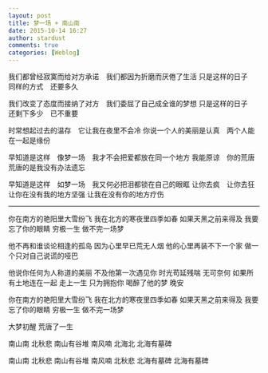 ```yaml
---
layout: post
title: 梦一场 + 南山南
date: 2015-10-14 16:27
author: stardust
comments: true
categories: [Weblog]
---
```

我们都曾经寂寞而给对方承诺　我们都因为折磨而厌倦了生活
只是这样的日子　同样的方式　还要多久

我们改变了态度而接纳了对方　我们委屈了自己成全谁的梦想
只是这样的日子　还剩下多少　已不重要

时常想起过去的温存　它让我在夜里不会冷
你说一个人的美丽是认真　两个人能在一起是缘份

早知道是这样　像梦一场　我才不会把爱都放在同一个地方
我能原谅　你的荒唐　荒唐的是我没有办法遗忘

早知道是这样　如梦一场　我又何必把泪都锁在自己的眼眶
让你去疯　让你去狂　让你在没有我的地方坚强  让我在没有你的地方疗伤

----------------------------------------------------------------------

你在南方的艳阳里大雪纷飞  我在北方的寒夜里四季如春
如果天黑之前来得及  我要忘了你的眼睛  穷极一生 做不完一场梦

他不再和谁谈论相逢的孤岛  因为心里早已荒无人烟
他的心里再装不下一个家  做一个只对自己说谎的哑巴

他说你任何为人称道的美丽  不及他第一次遇见你  时光苟延残喘 无可奈何
如果所有土地连在一起  走上一生 只为拥抱你  喝醉了他的梦 晚安

你在南方的艳阳里大雪纷飞  我在北方的寒夜里四季如春
如果天黑之前来得及  我要忘了你的眼睛  穷极一生 做不完一场梦

大梦初醒 荒唐了一生  

南山南 北秋悲  南山有谷堆
南风喃 北海北  北海有墓碑

南山南 北秋悲  南山有谷堆
南风喃 北秋悲  北海有墓碑  北海有墓碑
